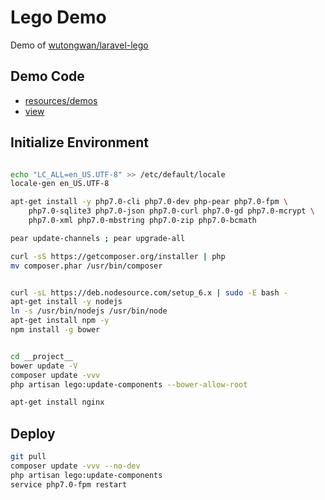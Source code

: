 # Lego Demo

Demo of [wutongwan/laravel-lego](https://github.com/wutongwan/laravel-lego)

## Demo Code

- [resources/demos](resources/demos)
- [view](resources/views/demo.blade.php)

## Initialize Environment

```bash

echo "LC_ALL=en_US.UTF-8" >> /etc/default/locale
locale-gen en_US.UTF-8

apt-get install -y php7.0-cli php7.0-dev php-pear php7.0-fpm \
	php7.0-sqlite3 php7.0-json php7.0-curl php7.0-gd php7.0-mcrypt \
	php7.0-xml php7.0-mbstring php7.0-zip php7.0-bcmath

pear update-channels ; pear upgrade-all

curl -sS https://getcomposer.org/installer | php
mv composer.phar /usr/bin/composer


curl -sL https://deb.nodesource.com/setup_6.x | sudo -E bash -
apt-get install -y nodejs
ln -s /usr/bin/nodejs /usr/bin/node
apt-get install npm -y
npm install -g bower


cd __project__
bower update -V
composer update -vvv
php artisan lego:update-components --bower-allow-root

apt-get install nginx
```


## Deploy

```bash
git pull
composer update -vvv --no-dev
php artisan lego:update-components
service php7.0-fpm restart
```
